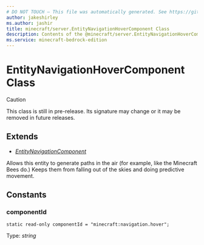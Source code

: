 ```yaml
---
# DO NOT TOUCH — This file was automatically generated. See https://github.com/mojang/minecraftapidocsgenerator to modify descriptions, examples, etc.
author: jakeshirley
ms.author: jashir
title: minecraft/server.EntityNavigationHoverComponent Class
description: Contents of the @minecraft/server.EntityNavigationHoverComponent class.
ms.service: minecraft-bedrock-edition
---
```

# EntityNavigationHoverComponent Class

> [!CAUTION]
> This class is still in pre-release.  Its signature may change or it may be removed in future releases.

## Extends
- [*EntityNavigationComponent*](EntityNavigationComponent.md)

Allows this entity to generate paths in the air (for example, like the Minecraft Bees do.) Keeps them from falling out of the skies and doing predictive movement.

## Constants

### **componentId**
`static read-only componentId = "minecraft:navigation.hover";`

Type: *string*
